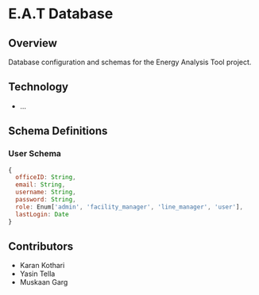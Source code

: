# E.A.T Database

## Overview
Database configuration and schemas for the Energy Analysis Tool project.

## Technology
- ...

## Schema Definitions

### User Schema
```javascript
{
  officeID: String,
  email: String,
  username: String,
  password: String,
  role: Enum['admin', 'facility_manager', 'line_manager', 'user'],
  lastLogin: Date
}
```
## Contributors
- Karan Kothari
- Yasin Tella
- Muskaan Garg
